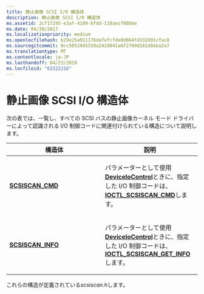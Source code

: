```yaml
---
title: 静止画像 SCSI I/O 構造体
description: 静止画像 SCSI I/O 構造体
ms.assetid: 2cf17295-e3af-4109-bfdd-118aecf80bbe
ms.date: 04/20/2017
ms.localizationpriority: medium
ms.openlocfilehash: b29e25a911176defefcfde0d864fd332d91cfac8
ms.sourcegitcommit: 0cc5051945559a242d941a6f2799d161d8eba2a7
ms.translationtype: MT
ms.contentlocale: ja-JP
ms.lasthandoff: 04/23/2019
ms.locfileid: "63322216"
---
```

# <a name="still-image-scsi-io-structures"></a>静止画像 SCSI I/O 構造体





次の表では、一覧し、すべての SCSI バスの静止画像カーネル モード ドライバーによって認識される I/O 制御コードに関連付けられている構造について説明します。

<table>
<colgroup>
<col width="50%" />
<col width="50%" />
</colgroup>
<thead>
<tr class="header">
<th>構造体</th>
<th>説明</th>
</tr>
</thead>
<tbody>
<tr class="odd">
<td><p><a href="https://msdn.microsoft.com/library/windows/hardware/ff547972" data-raw-source="[&lt;strong&gt;SCSISCAN_CMD&lt;/strong&gt;](https://msdn.microsoft.com/library/windows/hardware/ff547972)"><strong>SCSISCAN_CMD</strong></a></p></td>
<td><p>パラメーターとして使用<a href="https://msdn.microsoft.com/library/windows/desktop/aa363216" data-raw-source="[&lt;strong&gt;DeviceIoControl&lt;/strong&gt;](https://msdn.microsoft.com/library/windows/desktop/aa363216)"> <strong>DeviceIoControl</strong></a>ときに、指定した I/O 制御コードは、 <a href="https://msdn.microsoft.com/library/windows/hardware/ff542877" data-raw-source="[&lt;strong&gt;IOCTL_SCSISCAN_CMD&lt;/strong&gt;](https://msdn.microsoft.com/library/windows/hardware/ff542877)"> <strong>IOCTL_SCSISCAN_CMD</strong></a>します。</p></td>
</tr>
<tr class="even">
<td><p><a href="https://msdn.microsoft.com/library/windows/hardware/ff547981" data-raw-source="[&lt;strong&gt;SCSISCAN_INFO&lt;/strong&gt;](https://msdn.microsoft.com/library/windows/hardware/ff547981)"><strong>SCSISCAN_INFO</strong></a></p></td>
<td><p>パラメーターとして使用<a href="https://msdn.microsoft.com/library/windows/desktop/aa363216" data-raw-source="[&lt;strong&gt;DeviceIoControl&lt;/strong&gt;](https://msdn.microsoft.com/library/windows/desktop/aa363216)"> <strong>DeviceIoControl</strong></a>ときに、指定した I/O 制御コードは、 <a href="https://msdn.microsoft.com/library/windows/hardware/ff542879" data-raw-source="[&lt;strong&gt;IOCTL_SCSISCAN_GET_INFO&lt;/strong&gt;](https://msdn.microsoft.com/library/windows/hardware/ff542879)"> <strong>IOCTL_SCSISCAN_GET_INFO</strong></a>します。</p></td>
</tr>
</tbody>
</table>

 

これらの構造が定義されている*scsiscan.h*します。

 

 




